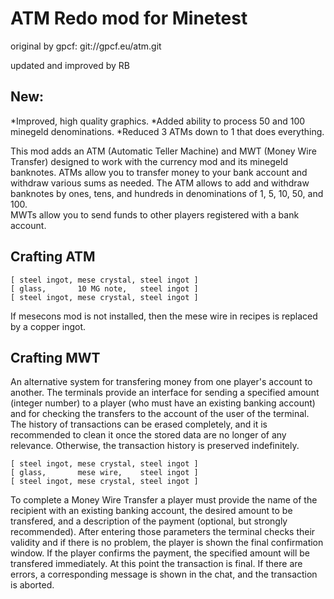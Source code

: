 # ATM Redo mod for Minetest

original by gpcf: git://gpcf.eu/atm.git

updated and improved by RB

## New:

*Improved, high quality graphics.
*Added ability to process 50 and 100 minegeld denominations.
*Reduced 3 ATMs down to 1 that does everything.

This mod adds an ATM (Automatic Teller Machine) and MWT (Money Wire Transfer) 
designed to work with the currency mod and its minegeld banknotes. 
ATMs allow you to transfer money to your bank account and withdraw
various sums as needed.  The ATM allows to add and withdraw banknotes 
by ones, tens, and hundreds in denominations of 1, 5, 10, 50, and 100.  
MWTs allow you to send funds to other players registered with a bank account.

## Crafting ATM

```
[ steel ingot, mese crystal, steel ingot ]
[ glass,       10 MG note,   steel ingot ]
[ steel ingot, mese crystal, steel ingot ]
```

If mesecons mod is not installed, then the mese wire in recipes is replaced by a copper ingot.

## Crafting MWT

An alternative system for transfering money from one player's account to another. The terminals
provide an interface for sending a specified amount (integer number) to a player (who must
have an existing banking account) and for checking the transfers to the account of the user of
the terminal. The history of transactions can be erased completely, and it is recommended to
clean it once the stored data are no longer of any relevance. Otherwise, the transaction history
is preserved indefinitely.

```
[ steel ingot, mese crystal, steel ingot ]
[ glass,       mese wire,    steel ingot ]
[ steel ingot, mese crystal, steel ingot ]
```

To complete a Money Wire Transfer a player must provide the name of the recipient with an
existing banking account, the desired amount to be transfered, and a description of the 
payment (optional, but strongly recommended).
After entering those parameters the terminal checks their validity and if there is no problem,
the player is shown the final confirmation window. If the player confirms the payment, the specified
amount will be transfered immediately. At this point the transaction is final.
If there are errors, a corresponding message is shown in the chat, and the transaction is aborted.

